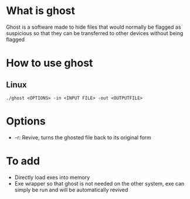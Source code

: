 # What is ghost

Ghost is a software made to hide files that would normally be flagged as suspicious so that they can be transferred to other devices without being flagged

# How to use ghost

## Linux

```shell
./ghost <OPTIONS> -in <INPUT FILE> -out <OUTPUTFILE>
```

# Options

- -r: Revive, turns the ghosted file back to its original form

# To add

- Directly load exes into memory
- Exe wrapper so that ghost is not needed on the other system, exe can simply be run and will be automatically revived
